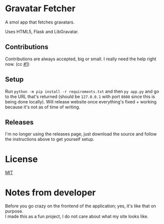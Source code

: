 # Gravatar Fetcher
A smol app that fetches gravatars. 

Uses HTML5, Flask and LibGravatar.

## Contributions
Contributions are always accepted, big or small. I really need the help right now. (cc [#1](https://github.com/ry0id/smol-gravatar-app/issues/1))

## Setup
Run `python -m pip install -r requirements.txt` and then `py app.py` and go to the URL that's returned (should be `127.0.0.1` with port `8080` since this is being done locally). Will release website once everything's fixed + working because it's not as of time of writing.

## Releases
I'm no longer using the releases page, just download the source and follow the instructions above to get yourself setup.

<!-- 
Link to all releases:  
<a href="https://github.com/ry0id/smol-gravatar-app/releases" target="_blank">
  <img src="https://awau.moe/9d9e4c.png" alt="Link to releases page + a cool image!" />
</a>
-->

<!--
Link to latest release:  
<a href="https://github.com/ry0id/smol-gravatar-app/releases/tag/0.0.2" target="_blank">
  <img src="https://awau.moe/14aae9.png" alt="Link to latest release + a cool image!" />
</a>
-->

# License
[MIT](https://github.com/ry0id/gravatar-fetcher-app/blob/master/LICENSE)

# Notes from developer
Before you go crazy on the frontend of the application; yes, it's like that on purpose.  
I made this as a fun project, I do not care about what my site looks like.
